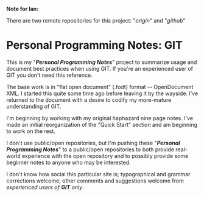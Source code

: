 **Note for Ian:**

There are two remote repositories for this project:  "_origin_" and "_github_"

# Personal Programming Notes: GIT

This is my "**_Personal Programming Notes_**" project to summarize usage and document best practices when using GIT.  If you're an experienced user of GIT you don't need this reference.

The base work is in "flat open document" (.fodt) format -- OpenDocument XML.  I started this quite some time ago before leaving it by the wayside.  I've returned to the document with a desire to codify my more-mature understanding of GIT.

I'm beginning by working with my original haphazard nine page notes.  I've made an initial reorganization of the "Quick Start" section and am beginning to work on the rest.

I don't use public/open repositories, but I'm pushing these "**_Personal Programming Notes_**" to a public/open repositories to both provide real-world experience with the open repository and to possibly provide some beginner notes to anyone who may be interested.

I don't know how social this particular site is; typographical and grammar corrections welcome; other comments and suggestions welcome from _experienced users of **GIT** only_.
